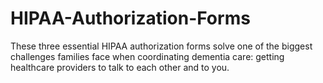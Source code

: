 # HIPAA-Authorization-Forms
These three essential HIPAA authorization forms solve one of the biggest challenges families face when coordinating dementia care: getting healthcare providers to talk to each other and to you.
